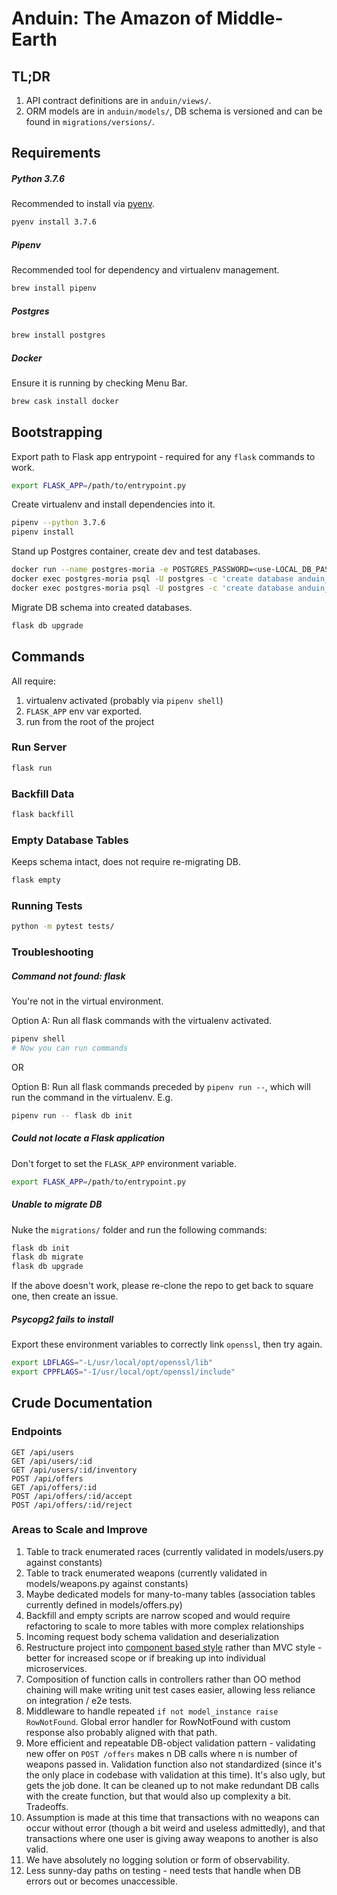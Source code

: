 # Anduin: The Amazon of Middle-Earth

## TL;DR
1. API contract definitions are in `anduin/views/`.
2. ORM models are in `anduin/models/`, DB schema is versioned and can be found in `migrations/versions/`.

## Requirements

##### Python 3.7.6
Recommended to install via [pyenv](https://github.com/pyenv/pyenv).
```bash
pyenv install 3.7.6
```

##### Pipenv
Recommended tool for dependency and virtualenv management.
```bash
brew install pipenv
```

##### Postgres
```bash
brew install postgres
```

##### Docker
Ensure it is running by checking Menu Bar.
```bash
brew cask install docker
```

## Bootstrapping

Export path to Flask app entrypoint - required for any `flask` commands to work.
```bash
export FLASK_APP=/path/to/entrypoint.py
```

Create virtualenv and install dependencies into it.
```bash
pipenv --python 3.7.6
pipenv install
```

Stand up Postgres container, create dev and test databases.
```bash
docker run --name postgres-moria -e POSTGRES_PASSWORD=<use-LOCAL_DB_PASSWORD-from-config.py> -p 5432:5432 -d postgres
docker exec postgres-moria psql -U postgres -c 'create database anduin_dev;'
docker exec postgres-moria psql -U postgres -c 'create database anduin_test;'
```

Migrate DB schema into created databases.
```bash
flask db upgrade
```

## Commands
All require:
1. virtualenv activated (probably via `pipenv shell`)
2. `FLASK_APP` env var exported.
3. run from the root of the project

### Run Server
```bash
flask run
```

### Backfill Data
```bash
flask backfill
```

### Empty Database Tables
Keeps schema intact, does not require re-migrating DB.
```bash
flask empty
```

### Running Tests

```bash
python -m pytest tests/
```


### Troubleshooting

##### Command not found: flask
You're not in the virtual environment.

Option A: Run all flask commands with the virtualenv activated.
```bash
pipenv shell
# Now you can run commands
```

OR

Option B: Run all flask commands preceded by `pipenv run --`, which will run the command in the virtualenv. E.g.
```bash
pipenv run -- flask db init
```

##### Could not locate a Flask application
Don't forget to set the `FLASK_APP` environment variable.
```bash
export FLASK_APP=/path/to/entrypoint.py
```

##### Unable to migrate DB
Nuke the `migrations/` folder and run the following commands:
```bash
flask db init
flask db migrate
flask db upgrade
```

If the above doesn't work, please re-clone the repo to get back to square one, then create an issue.

##### Psycopg2 fails to install
Export these environment variables to correctly link `openssl`, then try again.
```bash
export LDFLAGS="-L/usr/local/opt/openssl/lib"
export CPPFLAGS="-I/usr/local/opt/openssl/include"
```

## Crude Documentation

### Endpoints
```
GET /api/users
GET /api/users/:id
GET /api/users/:id/inventory
POST /api/offers
GET /api/offers/:id
POST /api/offers/:id/accept
POST /api/offers/:id/reject
```

### Areas to Scale and Improve
1. Table to track enumerated races (currently validated in models/users.py against constants)
2. Table to track enumerated weapons (currently validated in models/weapons.py against constants)
3. Maybe dedicated models for many-to-many tables (association tables currently defined in models/offers.py)
4. Backfill and empty scripts are narrow scoped and would require refactoring to scale to more tables with more complex relationships
5. Incoming request body schema validation and deserialization
6. Restructure project into [component based style](https://github.com/goldbergyoni/nodebestpractices/blob/master/sections/projectstructre/breakintcomponents.md) rather than MVC style - better for increased scope or if breaking up into individual microservices.
7. Composition of function calls in controllers rather than OO method chaining will make writing unit test cases easier, allowing less reliance on integration / e2e tests.
8. Middleware to handle repeated `if not model_instance raise RowNotFound`. Global error handler for RowNotFound with custom response also probably aligned with that path.
9. More efficient and repeatable DB-object validation pattern - validating new offer on `POST /offers` makes n DB calls where n is number of weapons passed in. Validation function also not standardized (since it's the only place in codebase with validation at this time). It's also ugly, but gets the job done. It can be cleaned up to not make redundant DB calls with the create function, but that would also up complexity a bit. Tradeoffs.
10. Assumption is made at this time that transactions with no weapons can occur without error (though a bit weird and useless admittedly), and that transactions where one user is giving away weapons to another is also valid.
11. We have absolutely no logging solution or form of observability.
12. Less sunny-day paths on testing - need tests that handle when DB errors out or becomes unaccessible.

